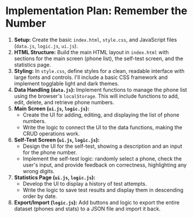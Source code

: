 # Implementation Plan: Remember the Number

1.  **Setup:** Create the basic `index.html`, `style.css`, and JavaScript files (`data.js`, `logic.js`, `ui.js`).
2.  **HTML Structure:** Build the main HTML layout in `index.html` with sections for the main screen (phone list), the self-test screen, and the statistics page.
3.  **Styling:** In `style.css`, define styles for a clean, readable interface with large fonts and controls. I'll include a basic CSS framework and implement togglable light and dark themes.
4.  **Data Handling (`data.js`):** Implement functions to manage the phone list using the browser's `localStorage`. This will include functions to add, edit, delete, and retrieve phone numbers.
5.  **Main Screen (`ui.js`, `logic.js`):**
    *   Create the UI for adding, editing, and displaying the list of phone numbers.
    *   Write the logic to connect the UI to the data functions, making the CRUD operations work.
6.  **Self-Test Screen (`ui.js`, `logic.js`):**
    *   Design the UI for the self-test, showing a description and an input for the phone number.
    *   Implement the self-test logic: randomly select a phone, check the user's input, and provide feedback on correctness, highlighting any wrong digits.
7.  **Statistics Page (`ui.js`, `logic.js`):**
    *   Develop the UI to display a history of test attempts.
    *   Write the logic to save test results and display them in descending order by date.
8.  **Export/Import (`logic.js`):** Add buttons and logic to export the entire dataset (phones and stats) to a JSON file and import it back.